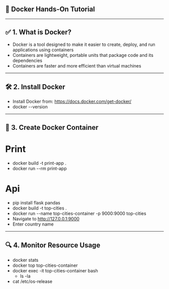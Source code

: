 🐳 Docker Hands-On Tutorial
---------------------------

---------------------
✅ 1. What is Docker?
---------------------
- Docker is a tool designed to make it easier to create, deploy, and run applications using containers
- Containers are lightweight, portable units that package code and its dependencies
- Containers are faster and more efficient than virtual machines

---------------------
🛠️ 2. Install Docker
---------------------
- Install Docker from: https://docs.docker.com/get-docker/
- docker --version

------------------------------
📁 3. Create Docker Container
------------------------------
# Print
- docker build -t print-app .
- docker run --rm print-app

# Api
- pip install flask pandas
- docker build -t top-cities .
- docker run --name top-cities-container -p 9000:9000 top-cities
- Navigate to http://127.0.0.1:9000
- Enter country name

-----------------------------
🔍 4. Monitor Resource Usage
-----------------------------
- docker stats
- docker top top-cities-container
- docker exec -it top-cities-container bash
  - ls -la
- cat /etc/os-release
